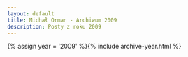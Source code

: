 ```yaml
---
layout: default
title: Michał Orman - Archiwum 2009
description: Posty z roku 2009
---
```

{% assign year = '2009' %}{% include archive-year.html %}